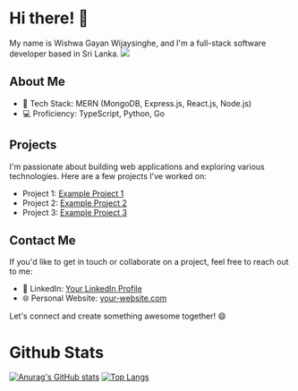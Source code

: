 # Hi there! 👋

My name is Wishwa Gayan Wijaysinghe, and I'm a full-stack software developer based in Sri Lanka. 
![](https://komarev.com/ghpvc/?username=vishvagayanlk&color=green)
## About Me
- 🚀 Tech Stack: MERN (MongoDB, Express.js, React.js, Node.js)
- 💻 Proficiency: TypeScript, Python, Go

## Projects
I'm passionate about building web applications and exploring various technologies. Here are a few projects I've worked on:

- Project 1: [Example Project 1](https://github.com/your-username/example-project-1)
- Project 2: [Example Project 2](https://github.com/your-username/example-project-2)
- Project 3: [Example Project 3](https://github.com/your-username/example-project-3)

## Contact Me
If you'd like to get in touch or collaborate on a project, feel free to reach out to me:

- 💼 LinkedIn: [Your LinkedIn Profile](https://www.linkedin.com/in/vishva-gayan/)
- 🌐 Personal Website: [your-website.com](https://www.your-website.com)

Let's connect and create something awesome together! 😄
# Github Stats
[![Anurag's GitHub stats](https://github-readme-stats.vercel.app/api?username=vishvagayanlk)]()
[![Top Langs](https://github-readme-stats.vercel.app/api/top-langs/?username=vishvagayanlk)]()
